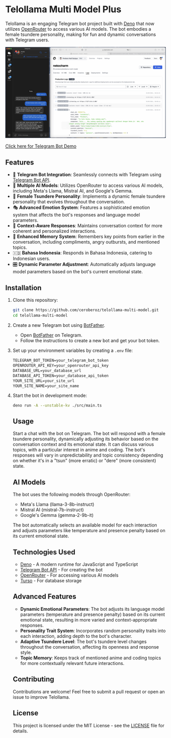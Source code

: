 # Telollama Multi Model Plus

Telollama is an engaging Telegram bot project built with [Deno](https://deno.land) that now utilizes [OpenRouter](https://openrouter.ai/) to access various AI models. The bot embodies a female tsundere personality, making for fun and dynamic conversations with Telegram users.

![Tellolama Demo](tellolama-demo.png)

[Click here for Telegram Bot Demo](https://t.me/nekocharm_99_bot)

## Features

- 🤖 **Telegram Bot Integration**: Seamlessly connects with Telegram using [Telegram Bot API](https://core.telegram.org/bots/api).
- 🧠 **Multiple AI Models**: Utilizes OpenRouter to access various AI models, including Meta's Llama, Mistral AI, and Google's Gemma.
- 👩 **Female Tsundere Personality**: Implements a dynamic female tsundere personality that evolves throughout the conversation.
- 🎭 **Advanced Emotion System**: Features a sophisticated emotion system that affects the bot's responses and language model parameters.
- 🧬 **Context-Aware Responses**: Maintains conversation context for more coherent and personalized interactions.
- 💾 **Enhanced Memory System**: Remembers key points from earlier in the conversation, including compliments, angry outbursts, and mentioned topics.
- 🇮🇩 **Bahasa Indonesia**: Responds in Bahasa Indonesia, catering to Indonesian users.
- 🎛️ **Dynamic Parameter Adjustment**: Automatically adjusts language model parameters based on the bot's current emotional state.

## Installation

1. Clone this repository:

   ```bash
   git clone https://github.com/ceroberoz/telollama-multi-model.git
   cd telollama-multi-model
   ```

2. Create a new Telegram bot using [BotFather](https://t.me/botfather).

   - Open [BotFather](https://t.me/botfather) on Telegram.
   - Follow the instructions to create a new bot and get your bot token.

3. Set up your environment variables by creating a `.env` file:

   ```env
   TELEGRAM_BOT_TOKEN=your_telegram_bot_token
   OPENROUTER_API_KEY=your_openrouter_api_key
   DATABASE_URL=your_database_url
   DATABASE_API_TOKEN=your_database_api_token
   YOUR_SITE_URL=your_site_url
   YOUR_SITE_NAME=your_site_name
   ```

4. Start the bot in development mode:

   ```bash
   deno run -A --unstable-kv ./src/main.ts
   ```

   ## Usage

   Start a chat with the bot on Telegram. The bot will respond with a female tsundere personality, dynamically adjusting its behavior based on the conversation context and its emotional state. It can discuss various topics, with a particular interest in anime and coding. The bot's responses will vary in unpredictability and topic consistency depending on whether it's in a "tsun" (more erratic) or "dere" (more consistent) state.

   ## AI Models

   The bot uses the following models through OpenRouter:

   - Meta's Llama (llama-3-8b-instruct)
   - Mistral AI (mistral-7b-instruct)
   - Google's Gemma (gemma-2-9b-it)

   The bot automatically selects an available model for each interaction and adjusts parameters like temperature and presence penalty based on its current emotional state.

   ## Technologies Used

   - [Deno](https://deno.land/) - A modern runtime for JavaScript and TypeScript
   - [Telegram Bot API](https://core.telegram.org/bots/api) - For creating the bot
   - [OpenRouter](https://openrouter.ai/) - For accessing various AI models
   - [Turso](https://turso.tech/) - For database storage

   ## Advanced Features

   - **Dynamic Emotional Parameters**: The bot adjusts its language model parameters (temperature and presence penalty) based on its current emotional state, resulting in more varied and context-appropriate responses.
   - **Personality Trait System**: Incorporates random personality traits into each interaction, adding depth to the bot's character.
   - **Adaptive Tsundere Level**: The bot's tsundere level changes throughout the conversation, affecting its openness and response style.
   - **Topic Memory**: Keeps track of mentioned anime and coding topics for more contextually relevant future interactions.

   ## Contributing

   Contributions are welcome! Feel free to submit a pull request or open an issue to improve Telollama.

   ## License

   This project is licensed under the MIT License - see the [LICENSE](LICENSE) file for details.
